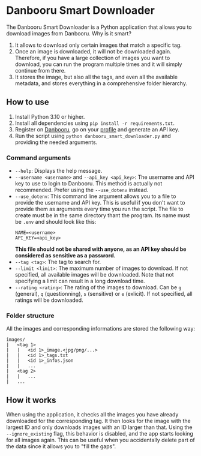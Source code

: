 # Danbooru Smart Downloader

The Danbooru Smart Downloader is a Python application that allows you to download images from Danbooru. Why is it smart?
1. It allows to download only certain images that match a specific tag.
2. Once an image is downloaded, it will not be downloaded again. Therefore, if you have a large collection of images you want to download, you can run the program multiple times and it will simply continue from there.
3. It stores the image, but also all the tags, and even all the available metadata, and stores everything in a comprehensive folder hierarchy.

## How to use

1. Install Python 3.10 or higher.
2. Install all dependencies using `pip install -r requirements.txt`.
3. Register on [Danbooru](https://danbooru.donmai.us/), go on your [profile](https://danbooru.donmai.us/profile) and generate an API key.
4. Run the script using `python danbooru_smart_downloader.py` and providing the needed arguments.

### Command arguments

* `--help`: Displays the help message.
* `--username <username>` and `--api_key <api_key>`: The username and API key to use to login to Danbooru. This method is actually not recommended. Prefer using the `--use_dotenv` instead.
* `--use_dotenv`: This command line argument allows you to a file to provide the username and API key. This is useful if you don't want to provide them as arguments every time you run the script. The file to create must be in the same directory thant the program. Its name must be `.env` and should look like this:
   ```dotenv
   NAME=<username>
   API_KEY=<api_key>
   ```
   **This file should not be shared with anyone, as an API key should be considered as sensitive as a password.**
* `--tag <tag>`: The tag to search for.
* `--limit <limit>`: The maximum number of images to download. If not specified, all available images will be downloaded. Note that not specifying a limit can result in a long download time.
* `--rating <rating>`: The rating of the images to download. Can be `g` (general), `q` (questionning), `s` (sensitive) or `e` (exlicit). If not specified, all ratings will be downloaded.

### Folder structure

All the images and corresponding informations are stored the following way:
```
images/
|   <tag 1>
|   |   <id 1>_image.<jpg/png/...>
|   |   <id 1>_tags.txt
|   |   <id 1>_infos.json
|   |   ...
|   <tag 2>
|   |   ...
|   ...
```

## How it works

When using the application, it checks all the images you have already downloaded for the corresponding tag. It then looks for the image with the largest ID and only downloads images with an ID larger than that. Using the `--ignore_existing` flag, this behavior is disabled, and the app starts looking for all images again. This can be useful when you accidentally delete part of the data since it allows you to "fill the gaps".